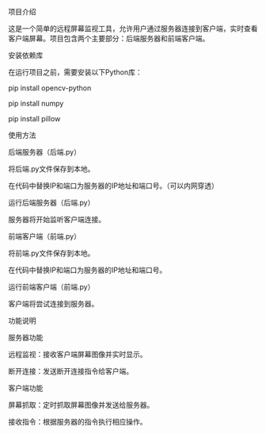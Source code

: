 项目介绍

这是一个简单的远程屏幕监视工具，允许用户通过服务器连接到客户端，实时查看客户端屏幕。项目包含两个主要部分：后端服务器和前端客户端。

安装依赖库

在运行项目之前，需要安装以下Python库：

pip install opencv-python

pip install numpy

pip install pillow


使用方法

后端服务器（后端.py）

将后端.py文件保存到本地。

在代码中替换IP和端口为服务器的IP地址和端口号。（可以内网穿透）

运行后端服务器（后端.py）

服务器将开始监听客户端连接。

前端客户端（前端.py）

将前端.py文件保存到本地。

在代码中替换IP和端口为服务器的IP地址和端口号。

运行前端客户端（前端.py）

客户端将尝试连接到服务器。


功能说明

服务器功能

远程监视：接收客户端屏幕图像并实时显示。

断开连接：发送断开连接指令给客户端。


客户端功能

屏幕抓取：定时抓取屏幕图像并发送给服务器。

接收指令：根据服务器的指令执行相应操作。
